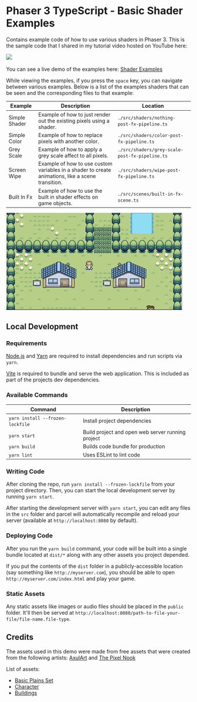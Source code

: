 # Phaser 3 TypeScript - Basic Shader Examples

Contains example code of how to use various shaders in Phaser 3. This is the sample code that I shared in my tutorial video hosted on YouTube here:

[<img src="https://i.ytimg.com/vi/4Dj5PSKwjak/hqdefault.jpg">](https://youtu.be/4Dj5PSKwjak "Phaser 3 Tutorial: Getting Started with Shaders!")

You can see a live demo of the examples here: [Shader Examples](https://devshareacademy.github.io/phaser-3-typescript-games-and-examples/examples/shader-examples/index.html)

While viewing the examples, if you press the `space` key, you can navigate between various examples. Below is a list of the examples shaders that can be seen and the corresponding files to that example:

| Example | Description | Location |
|---------|-------------|----------|
| Simple Shader | Example of how to just render out the existing pixels using a shader. | `./src/shaders/nothing-post-fx-pipeline.ts` |
| Simple Color | Example of how to replace pixels with another color. | `./src/shaders/color-post-fx-pipeline.ts` |
| Grey Scale | Example of how to apply a grey scale affect to all pixels. | `./src/shaders/grey-scale-post-fx-pipeline.ts` |
| Screen Wipe | Example of how to use custom variables in a shader to create animations, like a scene transition. | `./src/shaders/wipe-post-fx-pipeline.ts` |
| Built In Fx | Example of how to use the built in shader effects on game objects. | `./src/scenes/built-in-fx-scene.ts` |

![Shader Examples](./docs/example.gif?raw=true)

## Local Development

### Requirements

[Node.js](https://nodejs.org) and [Yarn](https://yarnpkg.com/) are required to install dependencies and run scripts via `yarn`.

[Vite](https://vitejs.dev/) is required to bundle and serve the web application. This is included as part of the projects dev dependencies.

### Available Commands

| Command | Description |
|---------|-------------|
| `yarn install --frozen-lockfile` | Install project dependencies |
| `yarn start` | Build project and open web server running project |
| `yarn build` | Builds code bundle for production |
| `yarn lint` | Uses ESLint to lint code |

### Writing Code

After cloning the repo, run `yarn install --frozen-lockfile` from your project directory. Then, you can start the local development
server by running `yarn start`.

After starting the development server with `yarn start`, you can edit any files in the `src` folder
and parcel will automatically recompile and reload your server (available at `http://localhost:8080`
by default).

### Deploying Code

After you run the `yarn build` command, your code will be built into a single bundle located at
`dist/*` along with any other assets you project depended.

If you put the contents of the `dist` folder in a publicly-accessible location (say something like `http://myserver.com`),
you should be able to open `http://myserver.com/index.html` and play your game.

### Static Assets

Any static assets like images or audio files should be placed in the `public` folder. It'll then be served at `http://localhost:8080/path-to-file-your-file/file-name.file-type`.

## Credits

The assets used in this demo were made from free assets that were created from the following artists: [AxulArt](https://axulart.itch.io/) and [The Pixel Nook](https://the-pixel-nook.itch.io)

List of assets:

* [Basic Plains Set](https://axulart.itch.io/axularts-basicplains-tileset-ver2)
* [Character](https://axulart.itch.io/small-8-direction-characters)
* [Buildings](https://the-pixel-nook.itch.io/rpg-building-pack)
